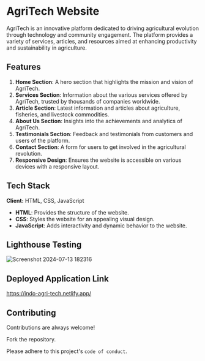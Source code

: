 
# AgriTech Website

AgriTech is an innovative platform dedicated to driving agricultural evolution through technology and community engagement. The platform provides a variety of services, articles, and resources aimed at enhancing productivity and sustainability in agriculture.

## Features

1. **Home Section**: A hero section that highlights the mission and vision of AgriTech.
2. **Services Section**: Information about the various services offered by AgriTech, trusted by thousands of companies worldwide.
3. **Article Section**: Latest information and articles about agriculture, fisheries, and livestock commodities.
4. **About Us Section**: Insights into the achievements and analytics of AgriTech.
5. **Testimonials Section**: Feedback and testimonials from customers and users of the platform.
6. **Contact Section**: A form for users to get involved in the agricultural revolution.
7. **Responsive Design**: Ensures the website is accessible on various devices with a responsive layout.

## Tech Stack

**Client:** HTML, CSS, JavaScript  
- **HTML**: Provides the structure of the website.
- **CSS**: Styles the website for an appealing visual design.
- **JavaScript**: Adds interactivity and dynamic behavior to the website.

## Lighthouse Testing

![Screenshot 2024-07-13 182316](https://github.com/user-attachments/assets/bcdb5cce-a661-47ec-81c1-97d7254211e2)

## Deployed Application Link

https://indo-agri-tech.netlify.app/

## Contributing

Contributions are always welcome!

Fork the repository.

Please adhere to this project's `code of conduct`.
